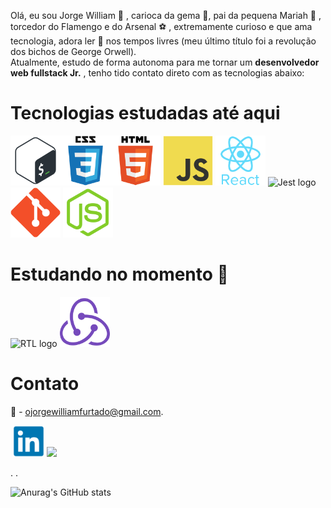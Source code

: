 Olá, eu sou Jorge William 👋 , carioca da gema 🍳,  pai da pequena Mariah 🍼 , torcedor do Flamengo e do Arsenal ⚽ , extremamente curioso e que ama tecnologia, adora ler 📖 nos tempos livres (meu último título foi a revolução dos bichos de George Orwell).  
Atualmente, estudo de forma autonoma para me tornar um **desenvolvedor web fullstack Jr.** , tenho tido contato direto com as tecnologias abaixo:  
# Tecnologias estudadas até aqui 

<img src="https://github.com/devicons/devicon/blob/master/icons/bash/bash-original.svg" alt="Bash logo" width="80"/><img src="https://raw.githubusercontent.com/devicons/devicon/master/icons/css3/css3-original-wordmark.svg" alt="Css logo" width="80"/><img src="https://raw.githubusercontent.com/devicons/devicon/master/icons/html5/html5-original-wordmark.svg" alt="Html logo" width="80"/>
<img src="https://raw.githubusercontent.com/devicons/devicon/master/icons/javascript/javascript-original.svg" alt="Javascript logo" width="80"/>
<img src="https://raw.githubusercontent.com/devicons/devicon/master/icons/react/react-original-wordmark.svg" alt="React logo" width="80"/>
<img src="https://camo.githubusercontent.com/ae61b0ddad90a6f9be866adec7dbca2dcca1819e3204f07916d6f34ae058b4c9/68747470733a2f2f7777772e6c6561726e73746f7279626f6f6b2e636f6d2f696e74726f2d746f2d73746f7279626f6f6b2f6c6f676f2d6a6573742e706e67" alt="Jest logo" width="80"/>
<img src="https://raw.githubusercontent.com/devicons/devicon/master/icons/git/git-original.svg" alt="Git logo" width="80"/>
<img src="https://github.com/devicons/devicon/blob/master/icons/nodejs/nodejs-plain.svg" alt="node logo" width="80"/>




# Estudando no momento  :rocket:
<img src="https://github.com/testing-library/react-testing-library/blob/main/other/goat.png" alt="RTL logo" width="80"/> <img src="https://raw.githubusercontent.com/devicons/devicon/master/icons/redux/redux-original.svg" alt="Redux logo" width="80"/><br/>


# Contato
:email: - ojorgewilliamfurtado@gmail.com.  

[<img src="https://cdn.cdnlogo.com/logos/t/96/twitter-icon.svg" alt="" width="50"/>](https://twitter.com/Jorge_Willi4m)
[<img src="https://github.com/devicons/devicon/blob/master/icons/linkedin/linkedin-original.svg" alt="" width="50"/>](https://www.linkedin.com/in/jorge-william-furtado/)
[<img src="https://user-images.githubusercontent.com/19416864/119398015-58327d00-bcad-11eb-8051-7132eaad702c.png" width="50">](https://www.instagram.com/j0rgewilliam/)



<img src="ojorgewilliamfurtado@gmail.com  " alt="" width="80"/>. 
<img src="https://www.linkedin.com/in/jorge-william-furtado/  " alt="" width="80"/>. 

<!--
**Jorge-William/Jorge-William** is a ✨ _special_ ✨ repository because its `README.md` (this file) appears on your GitHub profile.

Here are some ideas to get you started:

- 🔭 I’m currently working on ...
- 🌱 I’m currently learning ...
- 👯 I’m looking to collaborate on ...
- 🤔 I’m looking for help with ...
- 💬 Ask me about ...

- 😄 Pronouns: ...
- ⚡ Fun fact: ...
-->
![Anurag's GitHub stats](https://github-readme-stats.vercel.app/api?username=jorge-william)
 
